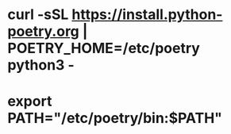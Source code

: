 # curl -sSL https://install.python-poetry.org | POETRY_HOME=/etc/poetry python3 -

# export PATH="/etc/poetry/bin:$PATH"